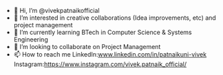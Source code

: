 - 👋 Hi, I’m @vivekpatnaikofficial
- 👀 I’m interested in creative collaborations (Idea improvements, etc) and project management
- 🌱 I’m currently learning BTech in Computer Science & Systems Engineering
- 💞️ I’m looking to collaborate on Project Management
- 📫 How to reach me LinkedIn:www.linkedin.com/in/patnaikuni-vivek Instagram:https://www.instagram.com/vivek.patnaik_official/
